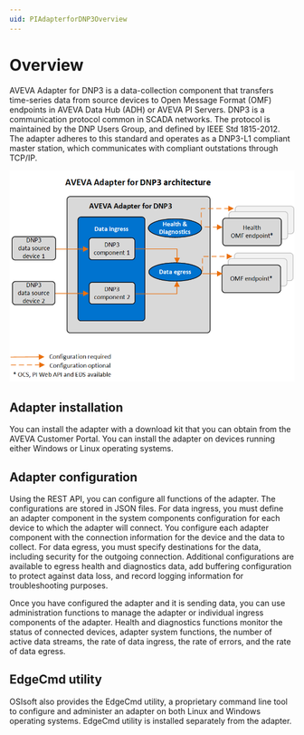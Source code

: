 ```yaml
---
uid: PIAdapterforDNP3Overview
---
```


# Overview

AVEVA Adapter for DNP3 is a data-collection component that transfers time-series data from source devices to Open Message Format (OMF) endpoints in AVEVA Data Hub (ADH) or AVEVA PI Servers. DNP3 is a communication protocol common in SCADA networks. The protocol is maintained by the DNP Users Group, and defined by IEEE Std 1815-2012. The adapter adheres to this standard and operates as a DNP3-L1 compliant master station, which communicates with compliant outstations through TCP/IP.

![AVEVA Adapter for DNP3 architecture](images/aveva-adapter-for-dnp3-architecture-diagram.png)

## Adapter installation

You can install the adapter with a download kit that you can obtain from the AVEVA Customer Portal. You can install the adapter on devices running either Windows or Linux operating systems.

## Adapter configuration

Using the REST API, you can configure all functions of the adapter. The configurations are stored in JSON files. For data ingress, you must define an adapter component in the system components configuration for each device to which the adapter will connect. You configure each adapter component with the connection information for the device and the data to collect. For data egress, you must specify destinations for the data, including security for the outgoing connection. Additional configurations are available to egress health and diagnostics data, add buffering configuration to protect against data loss, and record logging information for troubleshooting purposes.

Once you have configured the adapter and it is sending data, you can use administration functions to manage the adapter or individual ingress components of the adapter. Health and diagnostics functions monitor the status of connected devices, adapter system functions, the number of active data streams, the rate of data ingress, the rate of errors, and the rate of data egress.

## EdgeCmd utility

OSIsoft also provides the EdgeCmd utility, a proprietary command line tool to configure and administer an adapter on both Linux and Windows operating systems. EdgeCmd utility is installed separately from the adapter.
